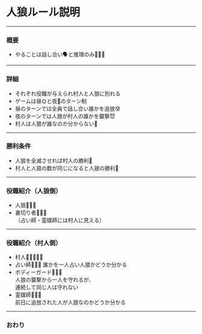 # 人狼ルール説明
---

### 概要

* やることは話し合い🗣と推理のみ🕵🏻‍♂️
---

### 詳細
* それぞれ役職が与えられ村人と人狼に別れる
* ゲームは昼🌞と夜🌚のターン制
* 昼のターンでは全員で話し合い誰かを追放😰
* 夜のターンでは人狼が村人の誰かを襲撃😈
* 村人は人狼が誰なのか分からない🤔
---

### 勝利条件
* 人狼を全滅させれば村人の勝利👫
* 村人と人狼の数が同じになると人狼の勝利👹
---

### 役職紹介（人狼側）
* 人狼🧛🏿‍♂️
* 裏切り者👨🏿‍🎤  
（占い師・霊媒師には村人に見える）
---

### 役職紹介（村人側）
* 村人🧔🏻👱🏻‍♀️
* 占い師🧙🏻‍♀️
誰かを一人占い人狼かどうか分かる
* ボディーガード👮🏻‍♂️  
人狼の襲撃から一人を守れるが、  
連続して同じ人は守れない
* 霊媒師🧝🏻‍♀️  
前日に追放された人が人狼なのかどうか分かる
---

### おわり

